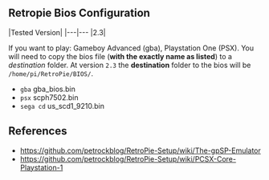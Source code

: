 ## Retropie Bios Configuration

|Tested Version|
|---|---
|2.3|

If you want to play: Gameboy Advanced (gba), Playstation One (PSX). You will need to copy the bios file (**with the exactly name as listed**) to a _destination_ folder. At version `2.3` the **destination** folder to the bios will be `/home/pi/RetroPie/BIOS/`.

* `gba` gba_bios.bin
* `psx` scph7502.bin
* `sega cd` us_scd1_9210.bin

## References

* https://github.com/petrockblog/RetroPie-Setup/wiki/The-gpSP-Emulator
* https://github.com/petrockblog/RetroPie-Setup/wiki/PCSX-Core-Playstation-1
